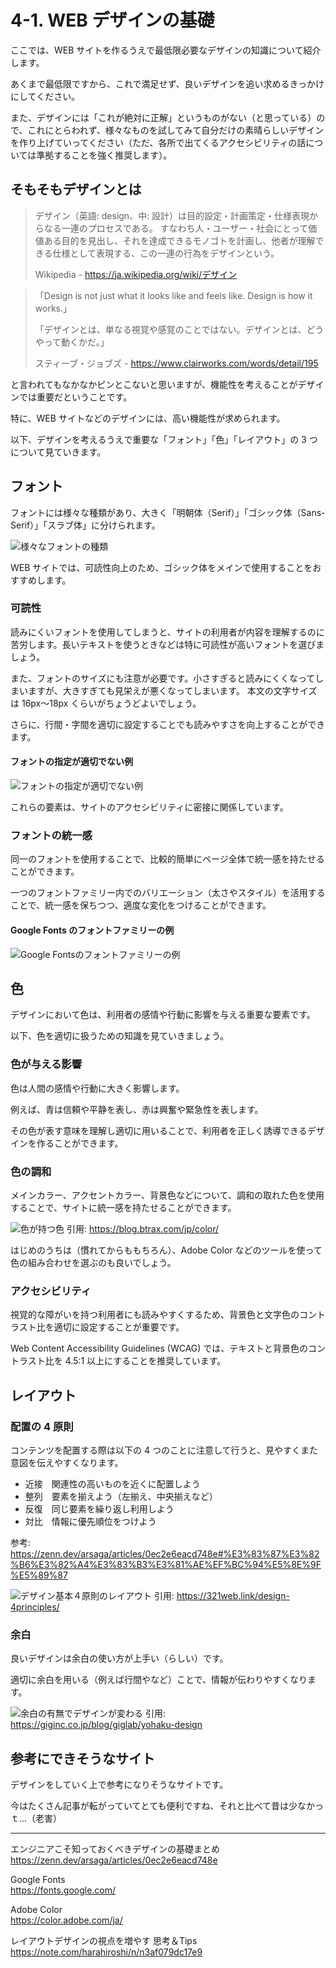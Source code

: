# 4-1. WEB デザインの基礎

ここでは、WEB サイトを作るうえで最低限必要なデザインの知識について紹介します。

あくまで最低限ですから、これで満足せず、良いデザインを追い求めるきっかけにしてください。

また、デザインには「これが絶対に正解」というものがない（と思っている）ので、これにとらわれず、様々なものを試してみて自分だけの素晴らしいデザインを作り上げていってください（ただ、各所で出てくるアクセシビリティの話については準拠することを強く推奨します）。

## そもそもデザインとは

> デザイン（英語: design、中: 設計）は目的設定・計画策定・仕様表現からなる一連のプロセスである。 すなわち人・ユーザー・社会にとって価値ある目的を見出し、それを達成できるモノゴトを計画し、他者が理解できる仕様として表現する、この一連の行為をデザインという。
>
> Wikipedia - https://ja.wikipedia.org/wiki/デザイン

> 「Design is not just what it looks like and feels like. Design is how it works.」
>
> 「デザインとは、単なる視覚や感覚のことではない。デザインとは、どうやって動くかだ。」
>
> スティーブ・ジョブズ - https://www.clairworks.com/words/detail/195

と言われてもなかなかピンとこないと思いますが、機能性を考えることがデザインでは重要だということです。

特に、WEB サイトなどのデザインには、高い機能性が求められます。

以下、デザインを考えるうえで重要な「フォント」「色」「レイアウト」の 3 つについて見ていきます。

## フォント

フォントには様々な種類があり、大きく「明朝体（Serif）」「ゴシック体（Sans-Serif）」「スラブ体」に分けられます。

![様々なフォントの種類](./images/1_font-type.png)

WEB サイトでは、可読性向上のため、ゴシック体をメインで使用することをおすすめします。

### 可読性

読みにくいフォントを使用してしまうと、サイトの利用者が内容を理解するのに苦労します。長いテキストを使うときなどは特に可読性が高いフォントを選びましょう。

また、フォントのサイズにも注意が必要です。小さすぎると読みにくくなってしまいますが、大きすぎても見栄えが悪くなってしまいます。
本文の文字サイズは 16px〜18px くらいがちょうどよいでしょう。

さらに、行間・字間を適切に設定することでも読みやすさを向上することができます。

#### フォントの指定が適切でない例

![フォントの指定が適切でない例](./images/1_font-bad-example.png)

これらの要素は、サイトのアクセシビリティに密接に関係しています。

### フォントの統一感

同一のフォントを使用することで、比較的簡単にページ全体で統一感を持たせることができます。

一つのフォントファミリー内でのバリエーション（太さやスタイル）を活用することで、統一感を保ちつつ、適度な変化をつけることができます。

#### Google Fonts のフォントファミリーの例

![Google Fontsのフォントファミリーの例](./images/1_font-family.png)

## 色

デザインにおいて色は、利用者の感情や行動に影響を与える重要な要素です。

以下、色を適切に扱うための知識を見ていきましょう。

### 色が与える影響

色は人間の感情や行動に大きく影響します。

例えば、青は信頼や平静を表し、赤は興奮や緊急性を表します。

その色が表す意味を理解し適切に用いることで、利用者を正しく誘導できるデザインを作ることができます。

### 色の調和

メインカラー、アクセントカラー、背景色などについて、調和の取れた色を使用することで、サイトに統一感を持たせることができます。

![色が持つ色](./images/1_color-meaning.png)
引用: https://blog.btrax.com/jp/color/

はじめのうちは（慣れてからももちろん）、Adobe Color などのツールを使って色の組み合わせを選ぶのも良いでしょう。

### アクセシビリティ

視覚的な障がいを持つ利用者にも読みやすくするため、背景色と文字色のコントラスト比を適切に設定することが重要です。

Web Content Accessibility Guidelines (WCAG) では、テキストと背景色のコントラスト比を 4.5:1 以上にすることを推奨しています。

## レイアウト

### 配置の 4 原則

コンテンツを配置する際は以下の 4 つのことに注意して行うと、見やすくまた意図を伝えやすくなります。

- 近接　関連性の高いものを近くに配置しよう
- 整列　要素を揃えよう（左揃え、中央揃えなど）
- 反復　同じ要素を繰り返し利用しよう
- 対比　情報に優先順位をつけよう

参考: https://zenn.dev/arsaga/articles/0ec2e6eacd748e#%E3%83%87%E3%82%B6%E3%82%A4%E3%83%B3%E3%81%AE%EF%BC%94%E5%8E%9F%E5%89%87

![デザイン基本４原則のレイアウト](./images/1_layout-point.png)
引用: https://321web.link/design-4principles/

### 余白

良いデザインは余白の使い方が上手い（らしい）です。

適切に余白を用いる（例えば行間やなど）ことで、情報が伝わりやすくなります。

![余白の有無でデザインが変わる](./images/1_padding.png)
引用: https://giginc.co.jp/blog/giglab/yohaku-design

## 参考にできそうなサイト

デザインをしていく上で参考になりそうなサイトです。

今はたくさん記事が転がっていてとても便利ですね、それと比べて昔は少なかっｔ...（老害）

<hr>

エンジニアこそ知っておくべきデザインの基礎まとめ<br>
https://zenn.dev/arsaga/articles/0ec2e6eacd748e

Google Fonts<br>
https://fonts.google.com/

Adobe Color<br>
https://color.adobe.com/ja/

レイアウトデザインの視点を増やす 思考＆Tips <br>
https://note.com/harahiroshi/n/n3af079dc17e9
